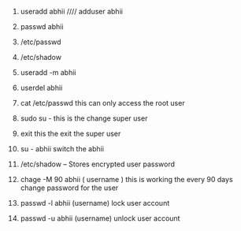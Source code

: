 


1. useradd abhii   //// adduser abhii
2. passwd abhii
3. /etc/passwd
4. /etc/shadow
5. useradd -m abhii
6. userdel abhii
7. cat /etc/passwd this can only access the root user 
8. sudo su - this is the change super user 
9. exit this the exit the super user
10. su - abhii switch the abhii

11. /etc/shadow – Stores encrypted user password 

12. chage -M 90 abhii ( username ) this is working the every 90 days 
change password for the user

13. passwd -l abhii (username) lock user account
14. passwd -u abhii (username) unlock user account

